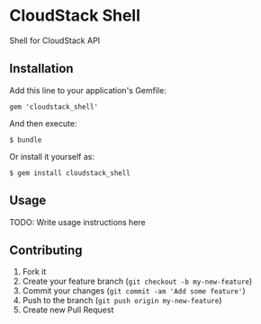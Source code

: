 # CloudStack Shell

Shell for CloudStack API

## Installation

Add this line to your application's Gemfile:

    gem 'cloudstack_shell'

And then execute:

    $ bundle

Or install it yourself as:

    $ gem install cloudstack_shell

## Usage

TODO: Write usage instructions here

## Contributing

1. Fork it
2. Create your feature branch (`git checkout -b my-new-feature`)
3. Commit your changes (`git commit -am 'Add some feature'`)
4. Push to the branch (`git push origin my-new-feature`)
5. Create new Pull Request
